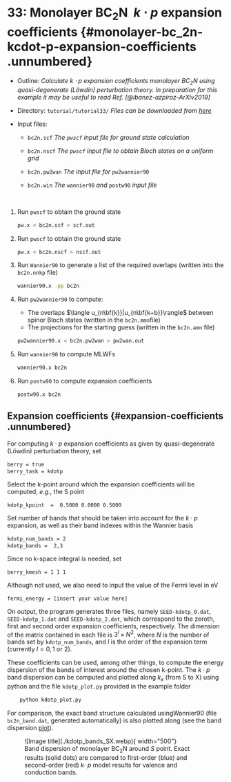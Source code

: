 # 33: Monolayer BC$_2$N &#151; $k\cdot p$ expansion coefficients {#monolayer-bc_2n-kcdot-p-expansion-coefficients .unnumbered}

-   Outline: *Calculate $k\cdot p$ expansion coefficients monolayer
    BC$_2$N using quasi-degenerate (Löwdin) perturbation theory. In
    preparation for this example it may be useful to read Ref.
    [@ibanez-azpiroz-ArXiv2019]*

-   Directory: `tutorial/tutorial33/` *Files can be downloaded from [here](https://github.com/wannier-developers/wannier90/tree/develop/tutorials/tutorial33)*

-   Input files:

    -   `bc2n.scf` *The `pwscf` input file for ground state calculation*

    -   `bc2n.nscf` *The `pwscf` input file to obtain Bloch states on a
        uniform grid*

    -   `bc2n.pw2wan` *The input file for* `pw2wannier90`

    -   `bc2n.win` *The* `wannier90` *and* `postw90` *input file*

&nbsp;

1.  Run `pwscf` to obtain the ground state

    ```bash title="Terminal"
    pw.x < bc2n.scf > scf.out
    ```

2.  Run `pwscf` to obtain the ground state
    ```bash title="Terminal"
    pw.x < bc2n.nscf > nscf.out
    ```
3.  Run `Wannier90` to generate a list of the required overlaps
    (written into the `bc2n.nnkp` file)
    ```bash title="Terminal"
    wannier90.x -pp bc2n
    ```
4.  Run `pw2wannier90` to compute:
    -   The overlaps $\langle u_{n\bf{k}}|u_{n\bf{k+b}}\rangle$
        between spinor Bloch states (written in the `bc2n.mmn`file)
    -   The projections for the starting guess (written in the
        `bc2n.amn` file)
        
    ```bash title="Terminal"
    pw2wannier90.x < bc2n.pw2wan > pw2wan.out
    ```

5.  Run `wannier90` to compute MLWFs
    ```bash title="Terminal"
    wannier90.x bc2n
    ```

6.  Run `postw90` to compute expansion coefficients
    ```bash title="Terminal"
    postw90.x bc2n
    ```

## Expansion coefficients {#expansion-coefficients .unnumbered}

For computing $k\cdot p$ expansion coefficients as given by
quasi-degenerate (Löwdin) perturbation theory, set

```vi title="Input file"
berry = true
berry_task = kdotp
```

Select the k-point around which the expansion coefficients will be
computed, *e.g.*, the S point

```vi title="Input file"
kdotp_kpoint  =  0.5000 0.0000 0.5000
```

Set number of bands that should be taken into account for the
$k\cdot p$ expansion, as well as their band indexes within the
Wannier basis

```vi title="Input file"
kdotp_num_bands = 2
kdotp_bands =  2,3
```

Since no k-space integral is needed, set

```vi title="Input file"
berry_kmesh = 1 1 1
```

Although not used, we also need to input the value of the Fermi
level in eV

```vi title="Input file"
fermi_energy = [insert your value here]
```

On output, the program generates three files, namely
`SEED-kdotp_0.dat`, `SEED-kdotp_1.dat` and `SEED-kdotp_2.dat`, which
correspond to the zeroth, first and second order expansion coefficients, respectively. The dimension of the matrix contained in each file is $3^{l}\times N^{2}$, where $N$ is the number of bands set by `kdotp_num_bands`, and $l$ is the order of the expansion term (currently $l=0,1$ or $2$).

These coefficients can be used, among other things, to compute the
energy dispersion of the bands of interest around the chosen
k-point. The $k\cdot p$ band dispersion can be computed and plotted
along $k_x$ (from S to X) using python and the file `kdotp_plot.py`
provided in the example folder

```bash title="Terminal"
    python kdotp_plot.py
```

For comparison, the exact band structure calculated usingWannier90 (file `bc2n_band.dat`, generated automatically) is also plotted along (see the band dispersion [plot](#fig:bc2n-bnd)).

<figure markdown="span" id="fig:bc2n-bnd">
![Image title](./kdotp_bands_SX.webp){ width="500"}
<figcaption>Band dispersion of monolayer BC<sub>2</sub>N around <em>S</em> point. Exact results (solid dots) are compared to first-order (blue) and second-order (red) <em>k</em>⋅ <em>p</em> model results for valence and conduction bands.</figcaption>
</figure>

&nbsp;

[^1]: Once `XCrySDen` starts, click on `Tools` $\rightarrow$ `Data Grid`
    in order to specify an isosurface value to plot.

[^2]: Please note the following counterintuitive feature in `pwscf`: in
    order to obtain a ground state with magnetization along the
    *positive* $z$-axis, one should use a *negative* value for the
    variable `starting_magnetization`.

[^3]: The calculation of the AHC using `berry_task = kubo` involves a
    truncation of the sum over empty states in the Kubo-Greenwood
    formula: see description of the keyword [`kubo_eigval_max`]() in the
    User Guide. As discussed around [the formula for anomalous Hall conductivity](../user_guide/postw90/berry.md#mjx-eqn:eq:ahc) of the User Guide, no truncation is done with `berry_task = ahc`.
